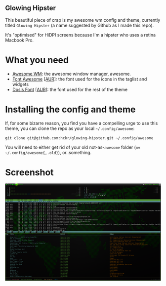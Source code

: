 Glowing Hipster
----------------------

This beautiful piece of crap is my awesome wm config and theme, currently titled `Glowing Hipster` (a name suggested by Github as I made this repo).

It's "optimised" for HiDPI screens because I'm a hipster who uses a retina Macbook Pro.

What you need
================

  - [Awesome WM](http://awesome.naquadah.org/): the awesome window manager, awesome.
  - [Font Awesome](http://fortawesome.github.io/Font-Awesome/) [[AUR]](https://aur.archlinux.org/packages/ttf-font-awesome/): the font used for the icons in the taglist and widgets
  - [Dosis Font](http://www.fontsquirrel.com/fonts/dosis) [[AUR]](https://aur.archlinux.org/packages/ttf-google-fonts-git/): the font used for the rest of the theme

Installing the config and theme
================================

If, for some bizarre reason, you find you have a compelling urge to use this theme, you can clone the repo as your local `~/.config/awesome`:

    git clone git@github.com:hckr/glowing-hipster.git ~/.config/awesome

You will need to either get rid of your old not-as-`awesome` folder (`mv ~/.config/awesome{,.old}`), or..something.

Screenshot
============

![Preview of glowing-hipster](screenshot.png "Glowing Hipster")

